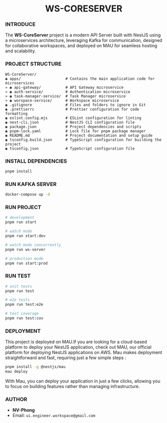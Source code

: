 <h1 align="center">WS-CORESERVER</h1>

### INTRODUCE

The **WS-CoreServer** project is a modern API Server built with NestJS using a microservices architecture, leveraging Kafka for communication, designed for collaborative workspaces, and deployed on MAU for seamless hosting and scalability.

### PROJECT STRUCTURE

```
WS-CoreServer/
◉ apps/                    # Contains the main application code for microservices
» ◉ api-gateway/           # API Gateway microservice
» ◉ auth-service/          # Authentication microservice
» ◉ task-manager-service/  # Task Manager microservice
» ◉ worspace-service/      # Workspace microservice
◉ .gitignore               # Files and folders to ignore in Git
◉ .prettierrc              # Prettier configuration for code formatting
◉ eslint.config.mjs        # ESLint configuration for linting
◉ nest-cli.json            # NestJS CLI configuration file
◉ package.json             # Project dependencies and scripts
◉ pnpm-lock.yaml           # Lock file for pnpm package manager
◉ README.md                # Project documentation and setup guide
◉ tsconfig.build.json      # TypeScript configuration for building the project
◉ tsconfig.json            # TypeScript configuration file
```
### INSTALL DEPENDENCIES

```sh
pnpm install
```

### RUN KAFKA SERVER

```sh
docker-compose up -d
```

### RUN PROJECT

```sh
# development
pnpm run start

# watch mode
pnpm run start:dev

# watch mode concurrently
pnpm run ws-server

# production mode
pnpm run start:prod
```

### RUN TEST

```sh
# unit tests
pnpm run test

# e2e tests
pnpm run test:e2e

# test coverage
pnpm run test:cov
```

### DEPLOYMENT
This project is deployed on MAU.If you are looking for a cloud-based platform to deploy your NestJS application, check out MAU, our official platform for deploying NestJS applications on AWS. Mau makes deployment straightforward and fast, requiring just a few simple steps : 

```sh
pnpm install -g @nestjs/mau
mau deploy
```
With Mau, you can deploy your application in just a few clicks, allowing you to focus on building features rather than managing infrastructure.

### AUTHOR

-  **NV-Phong**
-  Email: `ui.engineer.workspace@gmail.com`